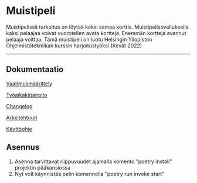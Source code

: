 # Muistipeli

Muistipelissä tarkoitus on löytää kaksi samaa korttia. Muistipelisovelluksella kaksi pelaajaa voivat vuorotellen avata kortteja. Enemmän kortteja avannut pelaaja voittaa. Tämä muistipeli on luotu Helsingin Yliopiston Ohjelmistotekniikan kurssin harjoitustyöksi (Kevät 2022)

---

## Dokumentaatio

[Vaatimusmäärittely](/dokumentaatio/vaatimusmaarittely.md)

[Työaikakirjanpito](/dokumentaatio/tyoaikakirjanpito.md)

[Changelog](/dokumentaatio/changelog.md)

[Arkkitehtuuri](/dokumentaatio/arkkitehtuuri.md)

[Käyttöohje](/dokumentaatio/kayttohje.md)


## Asennus

1. Asenna tarvittavat riippuvuudet ajamalla komento "poetry install" projektin pääkansiossa
2. Nyt voit käynnistää pelin komennolla "poetry run invoke start"
